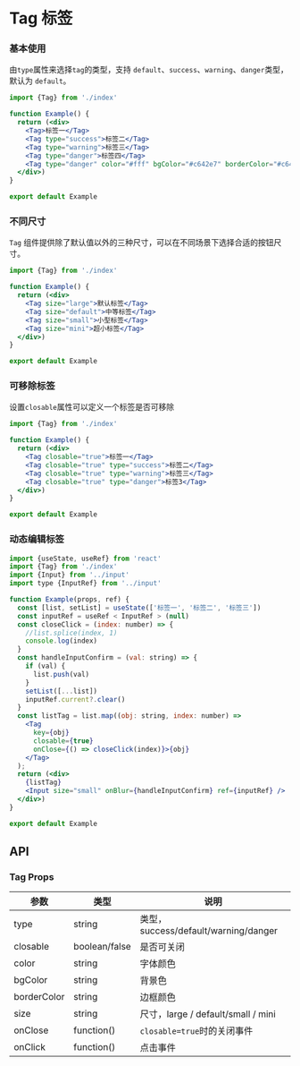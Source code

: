 # Tag 标签

### 基本使用

由`type`属性来选择`tag`的类型，支持 `default`、`success`、`warning`、`danger`类型，默认为 `default`。

```jsx
import {Tag} from './index'

function Example() {
  return (<div>
    <Tag>标签一</Tag>
    <Tag type="success">标签二</Tag>
    <Tag type="warning">标签三</Tag>
    <Tag type="danger">标签四</Tag>
    <Tag type="danger" color="#fff" bgColor="#c642e7" borderColor="#c642e7">自定样式</Tag>
  </div>)
}

export default Example
```

### 不同尺寸

`Tag` 组件提供除了默认值以外的三种尺寸，可以在不同场景下选择合适的按钮尺寸。

```jsx
import {Tag} from './index'

function Example() {
  return (<div>
    <Tag size="large">默认标签</Tag>
    <Tag size="default">中等标签</Tag>
    <Tag size="small">小型标签</Tag>
    <Tag size="mini">超小标签</Tag>
  </div>)
}

export default Example
```

### 可移除标签

设置`closable`属性可以定义一个标签是否可移除

```jsx
import {Tag} from './index'

function Example() {
  return (<div>
    <Tag closable="true">标签一</Tag>
    <Tag closable="true" type="success">标签二</Tag>
    <Tag closable="true" type="warning">标签三</Tag>
    <Tag closable="true" type="danger">标签3</Tag>
  </div>)
}

export default Example
```

### 动态编辑标签

```jsx
import {useState, useRef} from 'react'
import {Tag} from './index'
import {Input} from '../input'
import type {InputRef} from '../input'

function Example(props, ref) {
  const [list, setList] = useState(['标签一', '标签二', '标签三'])
  const inputRef = useRef < InputRef > (null)
  const closeClick = (index: number) => {
    //list.splice(index, 1)
    console.log(index)
  }
  const handleInputConfirm = (val: string) => {
    if (val) {
      list.push(val)
    }
    setList([...list])
    inputRef.current?.clear()
  }
  const listTag = list.map((obj: string, index: number) =>
    <Tag
      key={obj}
      closable={true}
      onClose={() => closeClick(index)}>{obj}
    </Tag>
  );
  return (<div>
    {listTag}
    <Input size="small" onBlur={handleInputConfirm} ref={inputRef} />
  </div>)
}

export default Example
```

## API

### Tag Props

| 参数        | 类型            | 说明                               |
| ----------- |---------------|----------------------------------|
| type        | string        | 类型，success/default/warning/danger |
| closable    | boolean/false | 是否可关闭                            |
| color       | string        | 字体颜色                             |
| bgColor     | string        | 背景色                              |
| borderColor | string        | 边框颜色                             |
| size        | string        | 尺寸，large / default/small / mini  |
| onClose     | function()    | `closable=true`时的关闭事件            |
| onClick     | function()    | 点击事件                             |
